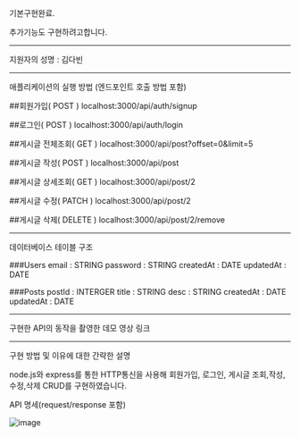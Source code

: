 기본구현완료.

추가기능도 구현하려고합니다.

---

지원자의 성명 : 김다빈

---
애플리케이션의 실행 방법 (엔드포인트 호출 방법 포함)

##회원가입( POST )
localhost:3000/api/auth/signup

##로그인( POST )
localhost:3000/api/auth/login

##게시글 전체조회( GET )
localhost:3000/api/post?offset=0&limit=5

##게시글 작성( POST )
localhost:3000/api/post

##게시글 상세조회( GET )
localhost:3000/api/post/2

##게시글 수정( PATCH )
localhost:3000/api/post/2

##게시글 삭제( DELETE )
localhost:3000/api/post/2/remove

---
데이터베이스 테이블 구조

###Users
email : STRING
password : STRING
createdAt : DATE
updatedAt : DATE

###Posts
postId : INTERGER
title : STRING
desc : STRING
createdAt : DATE
updatedAt : DATE

---
구현한 API의 동작을 촬영한 데모 영상 링크

---
구현 방법 및 이유에 대한 간략한 설명

node.js와 express를 통한 HTTP통신을 사용해
회원가입, 로그인,
게시글 조회,작성,수정,삭제
CRUD를 구현하였습니다.

API 명세(request/response 포함)

![image](https://github.com/dabeenkim/wanted-pre-onboarding-backend/assets/124576278/c51f95d7-d9f3-4f1a-9774-350719d414dd)
